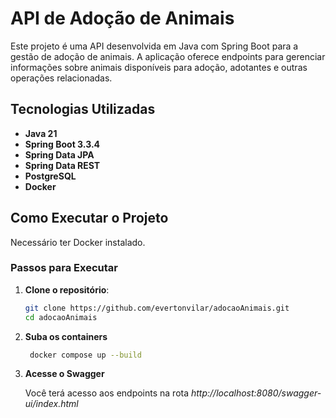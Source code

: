 # API de Adoção de Animais

Este projeto é uma API desenvolvida em Java com Spring Boot para a gestão de adoção de animais. A aplicação oferece endpoints para gerenciar informações sobre animais disponíveis para adoção, adotantes e outras operações relacionadas.

## Tecnologias Utilizadas

- **Java 21**
- **Spring Boot 3.3.4**
- **Spring Data JPA**
- **Spring Data REST**
- **PostgreSQL**
- **Docker**

## Como Executar o Projeto

Necessário ter Docker instalado.

### Passos para Executar

1. **Clone o repositório**:

   ```bash
   git clone https://github.com/evertonvilar/adocaoAnimais.git
   cd adocaoAnimais
   ```

2. **Suba os containers**

   ```bash
    docker compose up --build
    ```
   
3. **Acesse o Swagger**

   Você terá acesso aos endpoints na rota _http://localhost:8080/swagger-ui/index.html_
